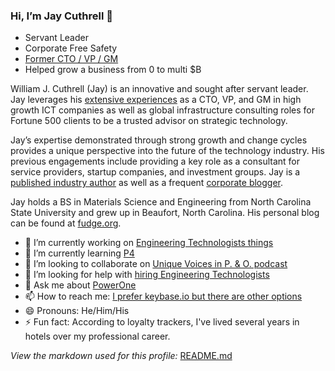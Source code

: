 ### Hi, I’m Jay Cuthrell 👋
<!--
**JayCuthrell/JayCuthrell** is a ✨ _special_ ✨ repository because its `README.md` (this file) appears on your GitHub profile.
-->
* Servant Leader 
* Corporate Free Safety 
* [Former CTO / VP / GM](https://jaycuthrell.com/about/) 
* Helped grow a business from 0 to multi $B 

William J. Cuthrell (Jay) is an innovative and sought after servant leader. Jay leverages his [extensive experiences](https://jaycuthrell.com/about/) as a CTO, VP, and GM in high growth ICT companies as well as global infrastructure consulting roles for Fortune 500 clients to be a trusted advisor on strategic technology.

Jay’s expertise demonstrated through strong growth and change cycles provides a unique perspective into the future of the technology industry. His previous engagements include providing a key role as a consultant for service providers, startup companies, and investment groups. Jay is a [published industry author](https://jaycuthrell.com/media/) as well as a frequent [corporate blogger](https://jaycuthrell.com/media/).

Jay holds a BS in Materials Science and Engineering from North Carolina State University and grew up in Beaufort, North Carolina. His personal blog can be found at [fudge.org](https://fudge.org/).

- 🔭 I’m currently working on [Engineering Technologists things](https://www.engineeringtechnologists.com)
- 🌱 I’m currently learning [P4](https://p4.org)
- 👯 I’m looking to collaborate on [Unique Voices in P. & O. podcast](https://anchor.fm/unique-voices-in-pando)
- 🤔 I’m looking for help with [hiring Engineering Technologists](https://www.linkedin.com/in/jaycuthrell)
- 💬 Ask me about [PowerOne](https://www.delltechnologies.com/en-us/converged-infrastructure/powerone.htm)
- 📫 How to reach me: [I prefer keybase.io but there are other options](https://jaycuthrell.com/contact/)
- 😄 Pronouns: He/Him/His
- ⚡ Fun fact: According to loyalty trackers, I've lived several years in hotels over my professional career.

_View the markdown used for this profile:_ [README.md](https://raw.githubusercontent.com/JayCuthrell/JayCuthrell/master/README.md)
